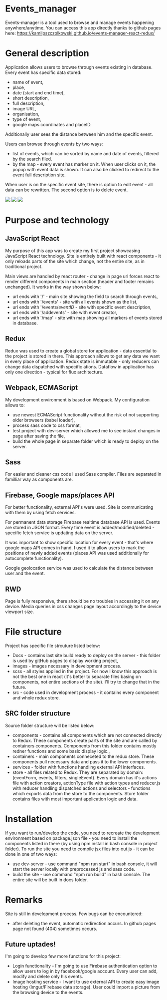 # Events_manager

Events-manager is a tool used to browse and manage events happening anywhere/anytime. You can access this app directly
thanks to github pages here: https://kamilpszczolkowski.github.io/events-manager-react-redux/

# General description

Application allows users to browse through events existing in database. Every event has specific data stored:

- name of event,
- place,
- date (start and end time),
- short description,
- full description,
- image URL,
- organisation,
- type of event,
- google maps coordinates and placeID.

Additionally user sees the distance between him and the specific event.

Users can browse through events by two ways:

- list of events, which can be sorted by name and date of events, filtered by the search filed.
- by the map - every event has marker on it. When user clicks on it, the popup with event data is shown. It can also be
  clicked to redirect to the event full description site.

When user is on the specific event site, there is option to edit event - all data can be rewritten. The second option is
to delete event.

![](images/page3.png)
![](images/page1.png)
![](images/page2.png)

# Purpose and technology

## JavaScript React

My purpose of this app was to create my first project showcasing JavaScript React technology. Site is entirely built with
react components - it only reloads parts of the site which change, not the entire site, as in traditional project.

Main views are handled by react router - change in page url forces react to render different components in main section
(header and footer remains unchanged). It works in the way shown below:

- url ends with '/' - main site showing the field to search through events,
- url ends with '/events' - site with all events shown as the list,
- url ends with '/events/_eventID_ - site with specific event description,
- url ends with '/addevents' - site with event creator,
- url ends with '/map' - site with map showing all markers of events stored in database.

## Redux

Redux was used to create a global store for application - data essential to the project is stored in there. This
approach allows to get any data we want in every place of application. Redux state is immutable - only reducers can
change data dispatched with specific ations. Dataflow in application has only one direction - typical for flux 
architecture.

## Webpack, ECMAScript

My development environment is based on Webpack. My configuration allows to:

- use newest ECMAScript functionality without the risk of not supporting older browsers (babel loader),
- process sass code to css format,
- test project with dev-server which allowed me to see instant changes in page after saving the file,
- build the whole page in separate folder which is ready to deploy on the server.

## Sass

For easier and cleaner css code I used Sass compiler. Files are separated in familliar way as components are.

## Firebase, Google maps/places API

For better functionality, external API's were used. Site is communicating with them by using fetch services.

For permanent data storage Firebase realtime database API is used. Events are stored in JSON format.
Every time event is added/modified/deleted - specific fetch service is updating data on the server.

It was important to show specific location for every event - that's where google maps API comes in hand.
I used it to allow users to mark the positions of newly added events (places API was used additionally for autocomplete
functionality).

Google geolocation service was used to calculate the distance between user and the event.

## RWD

Page is fully responsive, there should be no troubles in accessing it on any device. Media queries in css changes
page layout accordingly to the device viewport size.

# File structure

Project has specific file strcuture listed below:

- Docs - contains last site build ready to deploy on the server - this folder is used by gitHub pages to display
working project,
- images - images necessary in development process.
- scss - all styles applied in the project. For now I know this approach is not the best one in react (it's better to
separate files basing on components, not entire sections of the site). I'll try to change that in the future.
- src - code used in development process - it contains every component and whole redux store.

## SRC folder structure

Source folder structure will be listed below:
- components - contains all components which are not connected directly to Redux. These components create parts of the
site and are called by containers components. Components from this folder contains mostly redner functions and some 
basic display logic.,
- containers - main components conneceted to the redux store. These components pull necessary data and pass it to the
lower components.
- services - folder with functions handling external API interfaces.
- store - all files related to Redux. They are separated by domain: (eventForm, events, filters, singleEvent). Every
domain has it's actions file with action creators, actionType file with action types and reducer.js with reducer handling
dispatched actions and selectors - functions which exports data from the store to the components. Store folder contains
files with most important application logic and data.


# Installation

If you want to run/develop the code, you need to recreate the development environment based on package.json file - you
need to install the components listed in there (by using npm install in bash console in project folder). To run the site
you need to compile jsx files into out.js - it can be done in one of two ways:

- use dev-server - use command "npm run start" in bash console, it will start the server locally with preprocessed js and
  sass code.
- build the site - use command "npm run build" in bash console. The entire site will be built in docs folder.

# Remarks

Site is still in development process. Few bugs can be encountered:

- after deleting the event, automatic redirection accurs. In github pages page not found (404) sometimes occurs.

## Future uptades!

I'm going to develop few more functions for this project:

- Login functionality - I'm going to use Firebase authentication option to allow users to log in by facebook/google account.
  Every user can add, modify and delete only his events.
- Image hosting service - I want to use external API to create easy image hosting (Imgur/Firebase data storage). User
  could import a picture from the browsing device to the events. 
